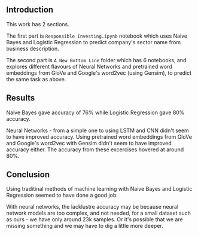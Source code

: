 ## Introduction

This work has 2 sections. 

The first part is `Responsible Investing.ipynb` notebook which uses Naive Bayes and Logistic Regression to predict company's sector name from business description.

The second part is `A New Bottom Line` folder which has 6 notebooks, and explores different flavours of Neural Networks and pretrained word embeddings from GloVe and Google's word2vec (using Gensim), to predict the same task as above.

## Results

Naive Bayes gave accuracy of 76% while Logistic Regression gave 80% accuracy.

Neural Networks - from a simple one to using LSTM and CNN didn't seem to have improved accuracy. Using pretrained word embeddings from GloVe and Google's word2vec with Gensim didn't seem to have improved accuracy either. The accuracy from these excercises hovered at around 80%.

## Conclusion

Using traditinal methods of machine learning with Naive Bayes and Logistic Regression seemed to have done a good job. 

With neural networks, the lacklustre accuracy may be because neural network models are too complex, and not needed, for a small dataset such as ours - we have only around 23k samples. Or it's possible that we are missing something and we may have to dig a little more deeper.
